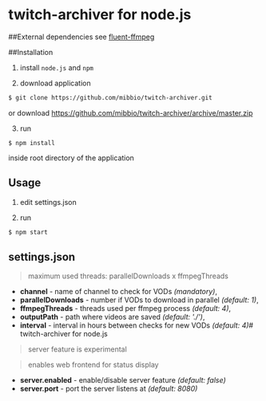# twitch-archiver for node.js

##External dependencies
see [fluent-ffmpeg](https://github.com/fluent-ffmpeg/node-fluent-ffmpeg#prerequisites)

##Installation

1. install `node.js` and `npm`

2. download application
  ```sh
  $ git clone https://github.com/mibbio/twitch-archiver.git
  ```
  or download https://github.com/mibbio/twitch-archiver/archive/master.zip
  
3. run
  ```
  $ npm install
  ```
  inside root directory of the application

## Usage
1. edit settings.json

2. run
  ```sh
  $ npm start
  ```

## settings.json
> maximum used threads: parallelDownloads x ffmpegThreads

* __channel__ - name of channel to check for VODs _(mandatory)_,
* __parallelDownloads__ - number if VODs to download in parallel _(default: 1)_,
* __ffmpegThreads__ - threads used per ffmpeg process _(default: 4)_,
* __outputPath__ - path where videos are saved _(default: './')_,
* __interval__ - interval in hours between checks for new VODs _(default: 4)_# twitch-archiver for node.js

> server feature is experimental

> enables web frontend for status display
* __server.enabled__ - enable/disable server feature _(default: false)_
* __server.port__ - port the server listens at _(default: 8080)_